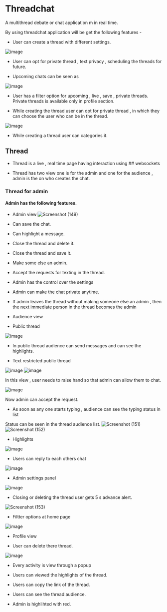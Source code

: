 # Threadchat

A multithread debate or chat application m in real time.

By using threadchat application will be get the following features -

* User can create a thread with different settings.

![image](https://user-images.githubusercontent.com/33376200/116825612-a8865580-abad-11eb-9659-b255bfda2910.png)

* User can opt for private thread , text privacy , scheduling the threads for future.

* Upcoming chats can be seen as 

![image](https://user-images.githubusercontent.com/33376200/116825711-02871b00-abae-11eb-9410-8794c7e89f87.png)

* User has a filter option for upcoming , live , save , private threads. Private threads is available only in profile section.

* While creating the thread user can opt for private thread , in which they can choose the user who can be in the thread.

![image](https://user-images.githubusercontent.com/33376200/116825787-614c9480-abae-11eb-9b6f-9c97229083aa.png)

* While creating a thread user can categories it.

## Thread

* Thread is a live , real time page having interaction using ## websockets


* Thread has two view one is for the admin and one for the audience , admin is the on who creates the chat.

### Thread for admin

#### Admin has the following features.

* Admin view
![Screenshot (149)](https://user-images.githubusercontent.com/33376200/116825907-04051300-abaf-11eb-9dc9-07b7affd5131.png)

* Can save the chat.
* Can highlight a message.
* Close the thread and delete it.
* Close the thread and save it.
* Make some else an admin.
* Accept the requests for texting in the thread.
* Admin has the control over the settings
* Admin can make the chat private anytime.


* If admin leaves the thread without making someone else an admin , then the next immediate person in the thread becomes the admin
* Audience view 
 
* Public thread

![image](https://user-images.githubusercontent.com/33376200/116826416-7aa31000-abb1-11eb-881f-38fac2aa6452.png)


* In public thread audience can send messages and can see the highlights.

* Text restricted public thread

![image](https://user-images.githubusercontent.com/33376200/116826109-0b78ec00-abb0-11eb-9043-900d9e03c31c.png)
![image](https://user-images.githubusercontent.com/33376200/116826133-2186ac80-abb0-11eb-8ca9-84a9c0b7e395.png)

In this view , user needs to raise hand so that admin can allow them to chat.

![image](https://user-images.githubusercontent.com/33376200/116826158-42e79880-abb0-11eb-9250-4849eb8c0a0c.png)

Now admin can accept the request.

* As soon as any one starts typing , audience can see the typing status in list

Status can be seen in the thread audience list.
![Screenshot (151)](https://user-images.githubusercontent.com/33376200/116826223-92c65f80-abb0-11eb-8477-a374347bde05.png)
![Screenshot (152)](https://user-images.githubusercontent.com/33376200/116826226-9528b980-abb0-11eb-8d14-bc5d2f1db309.png)

* Highlights 

![image](https://user-images.githubusercontent.com/33376200/116826269-cdc89300-abb0-11eb-8371-afe9c3a87265.png)

* Users can reply to each others chat

![image](https://user-images.githubusercontent.com/33376200/116826306-fe103180-abb0-11eb-9166-cdd0610a8f84.png)

* Admin settings panel

![image](https://user-images.githubusercontent.com/33376200/116826324-12542e80-abb1-11eb-96d8-152fbf26d90d.png)

* Closing or deleting the thread user gets 5 s advance alert.

![Screenshot (153)](https://user-images.githubusercontent.com/33376200/116826345-2ac44900-abb1-11eb-8c7a-520d68a30314.png)

* Filtter options at home page

![image](https://user-images.githubusercontent.com/33376200/116826433-94dcee00-abb1-11eb-8235-dbc04c298c25.png)

* Profile view

* User can delete there thread.

![image](https://user-images.githubusercontent.com/33376200/116826454-b047f900-abb1-11eb-8c2e-4a9c617459aa.png)

* Every activity is view through a popup

* Users can viewed the highlights of the thread.

* Users can copy the link of the thread.

* Users can see the thread audience.

* Admin is highlihted with red.
